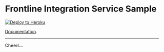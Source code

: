 # Frontline Integration Service Sample

[![Deploy to Heroku](https://www.herokucdn.com/deploy/button.svg)](https://heroku.com/deploy?template=https://github.com/tigerfarm/tfpfrontlinejson)

[Documentation](https://github.com/tigerfarm/work/tree/master/book/Frontline).

--------------------------------------------------------------------------------

Cheers...
